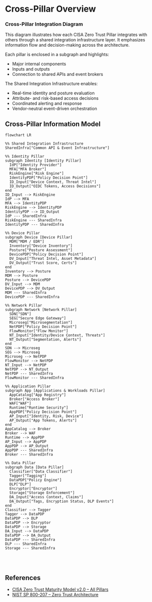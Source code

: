 # Cross-Pillar Overview

### Cross-Pillar Integration Diagram

This diagram illustrates how each CISA Zero Trust Pillar integrates with others through a shared integration infrastructure layer. It emphasizes information flow and decision-making across the architecture.

Each pillar is enclosed in a subgraph and highlights:

- Major internal components
- Inputs and outputs
- Connection to shared APIs and event brokers

The Shared Integration Infrastructure enables:
- Real-time identity and posture evaluation
- Attribute- and risk-based access decisions
- Coordinated alerting and response
- Vendor-neutral event-driven orchestration

## Cross-Pillar Information Model

```mermaid
flowchart LR

%% Shared Integration Infrastructure
SharedInfra["Common API & Event Infrastructure"]

%% Identity Pillar
subgraph Identity [Identity Pillar]
  IdP["Identity Provider"]
  MFA["MFA Broker"]
  RiskEngine["Risk Engine"]
  IdentityPDP["Policy Decision Point"]
  ID_Input["Device Context, Threat Intel"]
  ID_Output["OIDC Tokens, Access Decisions"]
end
ID_Input --> RiskEngine
IdP --> MFA
MFA --> IdentityPDP
RiskEngine --> IdentityPDP
IdentityPDP --> ID_Output
IdP --- SharedInfra
RiskEngine --- SharedInfra
IdentityPDP --- SharedInfra

%% Device Pillar
subgraph Device [Device Pillar]
  MDM["MDM / EDR"]
  Inventory["Device Inventory"]
  Posture["Posture Assessment"]
  DevicePDP["Policy Decision Point"]
  DV_Input["Threat Intel, Asset Metadata"]
  DV_Output["Trust Score, Certs"]
end
Inventory --> Posture
MDM --> Posture
Posture --> DevicePDP
DV_Input --> MDM
DevicePDP --> DV_Output
MDM --- SharedInfra
DevicePDP --- SharedInfra

%% Network Pillar
subgraph Network [Network Pillar]
  SDN["SDN"]
  SEG["Secure Edge Gateway"]
  Microseg["Microsegmentation"]
  NetPDP["Policy Decision Point"]
  FlowMonitor["Flow Monitor"]
  NT_Input["Identity/Device Context, Threats"]
  NT_Output["Segmentation, Alerts"]
end
SDN --> Microseg
SEG --> Microseg
Microseg --> NetPDP
FlowMonitor --> NetPDP
NT_Input --> NetPDP
NetPDP --> NT_Output
NetPDP --- SharedInfra
FlowMonitor --- SharedInfra

%% Application Pillar
subgraph App [Applications & Workloads Pillar]
  AppCatalog["App Registry"]
  Broker["Access Broker"]
  WAF["WAF"]
  Runtime["Runtime Security"]
  AppPDP["Policy Decision Point"]
  AP_Input["Identity, Risk, Device"]
  AP_Output["App Tokens, Alerts"]
end
AppCatalog --> Broker
Broker --> WAF
Runtime --> AppPDP
AP_Input --> AppPDP
AppPDP --> AP_Output
AppPDP --- SharedInfra
Broker --- SharedInfra

%% Data Pillar
subgraph Data [Data Pillar]
  Classifier["Data Classifier"]
  Tagger["Tagging"]
  DataPDP["Policy Engine"]
  DLP["DLP"]
  Encryptor["Encryptor"]
  Storage["Storage Enforcement"]
  DA_Input["Access Context, Claims"]
  DA_Output["Tags, Encryption Status, DLP Events"]
end
Classifier --> Tagger
Tagger --> DataPDP
DataPDP --> DLP
DataPDP --> Encryptor
DataPDP --> Storage
DA_Input --> DataPDP
DataPDP --> DA_Output
DataPDP --- SharedInfra
DLP --- SharedInfra
Storage --- SharedInfra
```
<br><br>
## References

- [CISA Zero Trust Maturity Model v2.0 – All Pillars](https://www.cisa.gov/resources-tools/resources/zero-trust-maturity-model)
- [NIST SP 800-207 – Zero Trust Architecture](https://csrc.nist.gov/publications/detail/sp/800-207/final)


